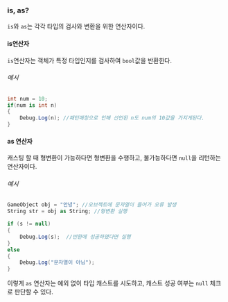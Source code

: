 ### is, as?
`is`와 `as`는 각각 타입의 검사와 변환을 위한 연산자이다.


#### is연산자
`is`연산자는 객체가 특정 타입인지를 검사하여 `bool`값을 반환한다.

###### 예시
```csharp
int num = 10;
if(num is int n)
{
	Debug.Log(n); //패턴매칭으로 인해 선언된 n도 num의 10값을 가지게된다.
}
```


#### as 연산자
캐스팅 할 때 형변환이 가능하다면 형변환을 수행하고, 불가능하다면 `null`을 리턴하는 연산자이다.

###### 예시
```csharp
GameObject obj = "안녕"; //오브젝트에 문자열이 들어가 오류 발생
String str = obj as String; //형변환 실행

if (s != null)
{
    Debug.Log(s);  //반환에 성공하였다면 실행
}
else
{
	Debug.Log("문자열이 아님");
}
```
이렇게 `as` 연산자는 예외 없이 타입 캐스트를 시도하고, 캐스트 성공 여부는 `null` 체크로 판단할 수 있다.